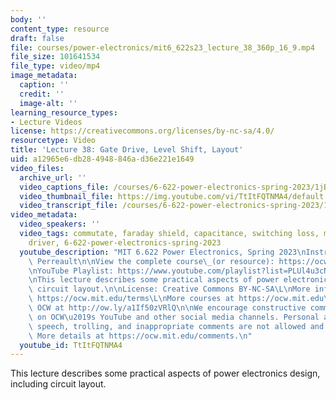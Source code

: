 ```yaml
---
body: ''
content_type: resource
draft: false
file: courses/power-electronics/mit6_622s23_lecture_38_360p_16_9.mp4
file_size: 101641534
file_type: video/mp4
image_metadata:
  caption: ''
  credit: ''
  image-alt: ''
learning_resource_types:
- Lecture Videos
license: https://creativecommons.org/licenses/by-nc-sa/4.0/
resourcetype: Video
title: 'Lecture 38: Gate Drive, Level Shift, Layout'
uid: a12965e6-db28-4948-846a-d36e221e1649
video_files:
  archive_url: ''
  video_captions_file: /courses/6-622-power-electronics-spring-2023/1jBfQFMSIBooBX_iqPSIqrZuAvrbZu6F9_transcript.webvtt
  video_thumbnail_file: https://img.youtube.com/vi/TtItFQTNMA4/default.jpg
  video_transcript_file: /courses/6-622-power-electronics-spring-2023/1jBfQFMSIBooBX_iqPSIqrZuAvrbZu6F9_transcript.pdf
video_metadata:
  video_speakers: ''
  video_tags: commutate, faraday shield, capacitance, switching loss, mosfet, gate
    driver, 6-622-power-electronics-spring-2023
  youtube_description: "MIT 6.622 Power Electronics, Spring 2023\nInstructor: David\
    \ Perreault\n\nView the complete course\_(or resource): https://ocw.mit.edu/courses/6-622-power-electronics-spring-2023/\L\
    \nYouTube Playlist: https://www.youtube.com/playlist?list=PLUl4u3cNGP62UTc77mJoubhDELSC8lfR0\n\
    \nThis lecture describes some practical aspects of power electronics design, including\
    \ circuit layout.\n\nLicense: Creative Commons BY-NC-SA\L\nMore information at\
    \ https://ocw.mit.edu/terms\L\nMore courses at https://ocw.mit.edu\n\nSupport\
    \ OCW at http://ow.ly/a1If50zVRlQ\n\nWe encourage constructive comments and discussion\
    \ on OCW\u2019s YouTube and other social media channels. Personal attacks, hate\
    \ speech, trolling, and inappropriate comments are not allowed and may be removed.\
    \ More details at https://ocw.mit.edu/comments.\n"
  youtube_id: TtItFQTNMA4
---
```

This lecture describes some practical aspects of power electronics design, including circuit layout.